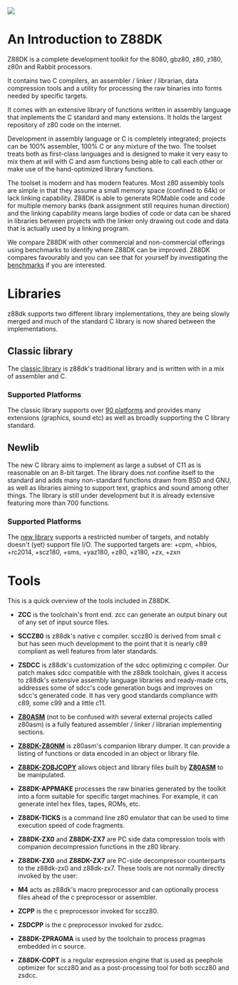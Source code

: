 ![](https://raw.githubusercontent.com/wiki/z88dk/z88dk/images/logo.gif)


# An Introduction to Z88DK

Z88DK is a complete development toolkit for the 8080, gbz80, z80, z180, z80n and Rabbit processors.

It contains two C compilers, an assembler / linker / librarian, data compression tools and a utility for processing the raw binaries into forms needed by specific targets.

It comes with an extensive library of functions written in assembly language that implements the C standard and many extensions.  It holds the largest repository of z80 code on the internet.

Development in assembly language or C is completely integrated; projects can be 100% assembler, 100% C or any mixture of the two.  The toolset treats both as first-class languages and is designed to make it very easy to mix them at will with C and asm functions being able to call each other or make use of the hand-optimized library functions.

The toolset is modern and has modern features.  Most z80 assembly tools are simple in that they assume a small memory space (confined to 64k) or lack linking capability.  Z88DK is able to generate ROMable code and code for multiple memory banks (bank assignment still requires human direction) and the linking capability means large bodies of code or data can be shared in libraries between projects with the linker only drawing out code and data that is actually used by a linking program.

We compare Z88DK with other commercial and non-commercial offerings using benchmarks to identify where Z88DK can be improved.  Z88DK compares favourably and you can see that for yourself by investigating the [benchmarks](https://github.com/z88dk/z88dk/tree/master/libsrc/_DEVELOPMENT/EXAMPLES/benchmarks) if you are interested.

#  Libraries

z88dk supports two different library implementations, they are being slowly merged and much of the standard C library is now shared between the implementations.

## Classic library

The [classic library](Classic-Overview) is z88dk's traditional library and is written with in a mix of assembler and C.

### Supported Platforms

The classic library supports over [90 platforms](Platform) and provides many extensions (graphics, sound etc) as well as broadly supporting the C library standard.

## Newlib

The new C library aims to implement as large a subset of C11 as is reasonable on an 8-bit target. The library does not confine itself to the standard and adds many non-standard functions drawn from BSD and GNU, as well as libraries aiming to support text, graphics and sound among other things. The library is still under development but it is already extensive featuring more than 700 functions.
### Supported Platforms

The [new library](https://github.com/z88dk/z88dk/wiki/Introduction) supports a restricted number of targets, and notably doesn't (yet) support file I/O. The supported targets are: +cpm, +hbios, +rc2014, +scz180, +sms, +yaz180, +z80, +z180, +zx, +zxn

#  Tools

This is a quick overview of the tools included in Z88DK.

* **ZCC** is the toolchain's front end. zcc can generate an output binary out of any set of input source files.

* **SCCZ80** is z88dk's native c compiler. sccz80 is derived from small c but has seen much development to the point that it is nearly c89 compliant as well features from later standards.

* **ZSDCC** is z88dk's customization of the sdcc optimizing c compiler. Our patch makes sdcc compatible with the z88dk toolchain, gives it access to z88dk's extensive assembly language libraries and ready-made crts, addresses some of sdcc's code generation bugs and improves on sdcc's generated code.  It has very good standards compliance with c89, some c99 and a little c11.

* **[Z80ASM](Tool---z80asm)** (not to be confused with several external projects called z80asm) is a fully featured assembler / linker / librarian implementing sections.

* **[Z88DK-Z80NM](Tool---z80nm)** is z80asm's companion library dumper. It can provide a listing of functions or data encoded in an object or library file.

* **[Z88DK-ZOBJCOPY](Tool---zobjcopy)** allows object and library files built by **[Z80ASM](Tool---z80asm)** to be manipulated.

* **Z88DK-APPMAKE** processes the raw binaries generated by the toolkit into a form suitable for specific target machines. For example, it can generate intel hex files, tapes, ROMs, etc.

* **Z88DK-TICKS** is a command line z80 emulator that can be used to time execution speed of code fragments.

* **Z88DK-ZX0** and **Z88DK-ZX7** are PC side data compression tools with companion decompression functions in the z80 library.

* **Z88DK-ZX0** and **Z88DK-ZX7** are  PC-side decompressor counterparts to the z88dk-zx0 and z88dk-zx7.
These tools are not normally directly invoked by the user:

* **M4** acts as z88dk's macro preprocessor and can optionally process files ahead of the c preprocessor or assembler.

* **ZCPP** is the c preprocessor invoked for sccz80.

* **ZSDCPP** is the c preprocessor invoked for zsdcc.

* **Z88DK-ZPRAGMA** is used by the toolchain to process pragmas embedded in c source.

* **Z88DK-COPT** is a regular expression engine that is used as peephole optimizer for sccz80 and as a post-processing tool for both sccz80 and zsdcc.
